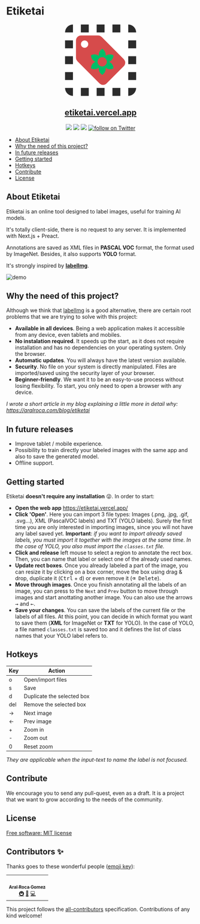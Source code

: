 # Etiketai

<p align="center">
  <a href="https://etiketai.vercel.app/">
    <img src="public/etiketai-logo.png" alt="etiketai logo">
    <h2 align="center">etiketai.vercel.app</h2>
  </a>
</p>

<p align="center">
    <a href="https://github.com/aralroca/etiketai/actions?query=workflow%3ATests" alt="Tests status">
        <img src="https://github.com/aralroca/etiketai/workflows/Tests/badge.svg" /></a>
    <a href="https://github.com/aralroca/etiketai/graphs/contributors" alt="Contributors">
        <img src="https://img.shields.io/github/contributors/aralroca/etiketai" /></a>
    <a href="https://github.com/aralroca/etiketai/pulse" alt="Activity">
        <img src="https://img.shields.io/github/commit-activity/m/aralroca/etiketai" /></a>
    <a href="https://twitter.com/intent/follow?screen_name=shields_io">
        <img src="https://img.shields.io/twitter/follow/aralroca?style=social&logo=twitter"
            alt="follow on Twitter"></a>
</p>

- [About Etiketai](#about-etiketai)
- [Why the need of this project?](#why-the-need-of-this-project)
- [In future releases](#in-future-releases)
- [Getting started](#getting-started)
- [Hotkeys](#hotkeys)
- [Contribute](#contribute)
- [License](#license)

## About Etiketai

Etiketai is an online tool designed to label images, useful for training AI models.

It's totally client-side, there is no request to any server. It is implemented with Next.js + Preact.

Annotations are saved as XML files in **PASCAL VOC** format, the format used by ImageNet. Besides, it also supports **YOLO** format.

It's strongly inspired by [**labelImg**](https://github.com/tzutalin/labelImg).

<img src="public/demo.gif" alt="demo" />

## Why the need of this project?

Although we think that [labelImg](https://github.com/tzutalin/labelImg) is a good alternative, there are certain root problems that we are trying to solve with this project:

- **Available in all devices**. Being a web application makes it accessible from any device, even tablets and mobiles.
- **No instalation required**. It speeds up the start, as it does not require installation and has no dependencies on your operating system. Only the browser.
- **Automatic updates**. You will always have the latest version available.
- **Security**. No file on your system is directly manipulated. Files are imported/saved using the security layer of your browser.
- **Beginner-friendly**. We want it to be an easy-to-use process without losing flexibility. To start, you only need to open a browser with any device.

_I wrote a short article in my blog explaining a little more in detail why: https://aralroca.com/blog/etiketai_

## In future releases

- Improve tablet / mobile experience.
- Possibility to train directly your labeled images with the same app and also to save the generated model.
- Offline support.

## Getting started

Etiketai **doesn't require any installation** 😜. In order to start:

- **Open the web app** https://etiketai.vercel.app/
- **Click 'Open'**. Here you can import 3 file types: Images (.png, .jpg, .gif, .svg...), XML (PascalVOC labels) and TXT (YOLO labels). Surely the first time you are only interested in importing images, since you will not have any label saved yet. **Important**: _if you want to import already saved labels, you must import it together with the images at the same time. In the case of YOLO, you also must import the `classes.txt` file._
- **Click and release** left mouse to select a region to annotate the rect box. Then, you can name that label or select one of the already used names.
- **Update rect boxes**. Once you already labeled a part of the image, you can resize it by clicking on a box corner, move the box using drag & drop, duplicate it (<kbd>Ctrl</kbd> + <kbd>d</kbd>) or even remove it (<kbd>⌫ Delete</kbd>).
- **Move through images**. Once you finish annotating all the labels of an image, you can press to the `Next` and `Prev` button to move through images and start anottating another image. You can also use the arrows <kbd>→</kbd> and <kbd>←</kbd>.
- **Save your changes**. You can save the labels of the current file or the labels of all files. At this point, you can decide in which format you want to save them (**XML** for ImageNet or **TXT** for YOLO). In the case of YOLO, a file named `classes.txt` is saved too and it defines the list of class names that your YOLO label refers to.

## Hotkeys

| Key | Action                     |
| --- | -------------------------- |
| o   | Open/import files          |
| s   | Save                       |
| d   | Duplicate the selected box |
| del | Remove the selected box    |
| →   | Next image                 |
| ←   | Prev image                 |
| +   | Zoom in                    |
| -   | Zoom out                   |
| 0   | Reset zoom                 |

_They are applicable when the input-text to name the label is not focused._

## Contribute

We encourage you to send any pull-quest, even as a draft. It is a project that we want to grow according to the needs of the community.

## License

[Free software: MIT license](LICENSE)

## Contributors ✨

Thanks goes to these wonderful people ([emoji key](https://allcontributors.org/docs/en/emoji-key)):

<!-- ALL-CONTRIBUTORS-LIST:START - Do not remove or modify this section -->
<!-- prettier-ignore-start -->
<!-- markdownlint-disable -->
<table>
  <tr>
    <td align="center"><a href="https://aralroca.com"><img src="https://avatars3.githubusercontent.com/u/13313058?v=4" width="100px;" alt=""/><br /><sub><b>Aral Roca Gomez</b></sub></a><br /><a href="#infra-aralroca" title="Infrastructure (Hosting, Build-Tools, etc)">🚇</a> <a href="#maintenance-aralroca" title="Maintenance">🚧</a> <a href="https://github.com/aralroca/etiketai/commits?author=aralroca" title="Code">💻</a></td>
  </tr>
</table>

<!-- markdownlint-enable -->
<!-- prettier-ignore-end -->

<!-- ALL-CONTRIBUTORS-LIST:END -->

This project follows the [all-contributors](https://github.com/all-contributors/all-contributors) specification. Contributions of any kind welcome!
